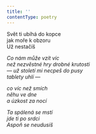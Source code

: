 ```yaml
---
title: ''
contentType: poetry
---
```


<section>

Svět ti ubíhá do kopce  
jak moře k obzoru  
Už nestačíš

_Co nám může vzít víc  
než nezvěstné hry drobné krutosti  
— už století mi necpeš do pusy  
tablety uhlí —_

</section>

<section>

_co víc než smích  
něhu ve dne  
a úzkost za nocí_

</section>

<section>

_Ta spálená se mstí  
jde ti po srdci  
Aspoň se neudusíš_

</section>
